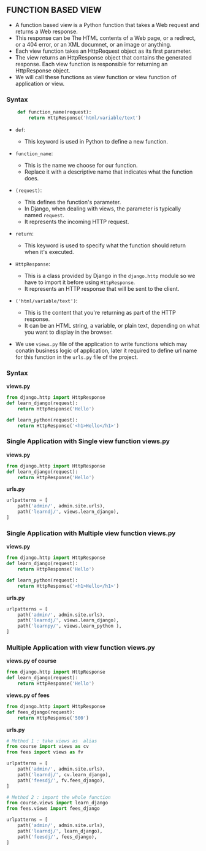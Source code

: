 ## FUNCTION BASED VIEW

* A function based view is a Python function that takes a Web request and returns a Web response.
* This response can be The HTML contents of a Web page, or a redirect, or a 404 error, or an XML documnet, or an image or anything.
* Each view function takes an HttpRequest object as its first parameter.
* The view returns an HttpResponse object that contains the generated response. Each view function is responsible for returning an HttpResponse object.
* We will call these functions as view function or view function of application or view.

### Syntax
```python
    def function_name(request):
        return HttpResponse('html/variable/text')
```

- `def`:
    + This keyword is used in Python to define a new function.

- `function_name`:
    + This is the name we choose for our function.
    + Replace it with a descriptive name that indicates what the function does.

- `(request)`:
    + This defines the function's parameter.
    + In Django, when dealing with views, the parameter is typically named `request`.
    + It represents the incoming HTTP request.

- `return`:
    + This keyword is used to specify what the function should return when it's executed.

- `HttpResponse`:
    + This is a class provided by Django in the `django.http` module so we have to import it before using `HttpResponse`.
    + It represents an HTTP response that will be sent to the client.

- `('html/variable/text')`:
    + This is the content that you're returning as part of the HTTP response.
    + It can be an HTML string, a variable, or plain text, depending on what you want to display in the browser.


* We use `views.py` file of the application to write functions which may conatin business logic of application, later it required to define url name for this function in the `urls.py` file of the project.

### Syntax

**views.py**
```python
from django.http import HttpResponse
def learn_django(request):
    return HttpResponse('Hello')

def learn_python(request):
    return HttpResponse('<h1>Hello</h1>')
```


### Single Application with Single view function views.py

**views.py**
```python
from django.http import HttpResponse
def learn_django(request):
    return HttpResponse('Hello')

```

**urls.py**
```python
urlpatterns = [
    path('admin/', admin.site.urls),
    path('learndj/', views.learn_django),
]
```

### Single Application with Multiple view function views.py

**views.py**
```python
from django.http import HttpResponse
def learn_django(request):
    return HttpResponse('Hello')

def learn_python(request):
    return HttpResponse('<h1>Hello</h1>')
```

**urls.py**
```python
urlpatterns = [
    path('admin/', admin.site.urls),
    path('learndj/', views.learn_django),
    path('learnpy/', views.learn_python ),
]
```

### Multiple Application with view function views.py

**views.py of course**
```python
from django.http import HttpResponse
def learn_django(request):
    return HttpResponse('Hello')

```

**views.py of fees**
```python
from django.http import HttpResponse
def fees_django(request):
    return HttpResponse('500')

```

**urls.py**
```python
# Method 1 : take views as  alias
from course import views as cv
from fees import views as fv

urlpatterns = [
    path('admin/', admin.site.urls),
    path('learndj/', cv.learn_django),
    path('feesdj/', fv.fees_django),
]

# Method 2 : import the whole function
from course.views import learn_django
from fees.views import fees_django

urlpatterns = [
    path('admin/', admin.site.urls),
    path('learndj/', learn_django),
    path('feesdj/', fees_django),
]
```